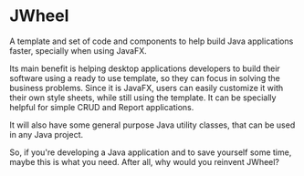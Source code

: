 # JWheel

A template and set of code and components to help build Java applications faster, specially when using JavaFX.

Its main benefit is helping desktop applications developers to build their software using a ready to use template, so they can focus in solving the business problems. Since it is JavaFX, users can easily customize it with their own style sheets, while still using the template. It can be specially helpful for simple CRUD and Report applications.

It will also have some general purpose Java utility classes, that can be used in any Java project.

So, if you're developing a Java application and to save yourself some time, maybe this is what you need. After all, why would you reinvent JWheel?